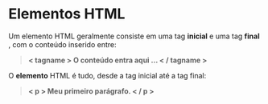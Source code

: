 # Elementos HTML

Um elemento HTML geralmente consiste em uma tag **inicial** e uma tag **final** , com o conteúdo inserido entre:

> **< tagname > O conteúdo entra aqui ... < / tagname >**

O **elemento** HTML é tudo, desde a tag inicial até a tag final:

> **< p > Meu primeiro parágrafo. < / p >**


